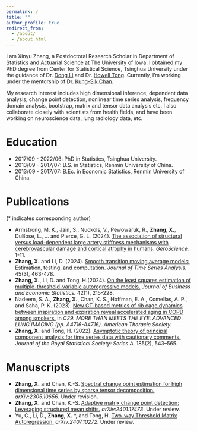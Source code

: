 ```yaml
---
permalink: /
title: ""
author_profile: true
redirect_from: 
  - /about/
  - /about.html
---
```


I am Xinyu Zhang, a Postdoctoral Research Scholar in Department of Statistics and Actuarial Science at The University of Iowa. I obtained my PhD degree from Center for Statistical Science, Tsinghua University under the guidance of Dr. [Dong Li](https://www.stat.tsinghua.edu.cn/teachers/dongli/) and Dr. [Howell Tong](https://scholar.google.com/citations?user=5t5s9yMAAAAJ&hl=zh-CN). Currently, I’m working under the mentorship of Dr. [Kung-Sik Chan](https://scholar.google.com/citations?user=yuqVgEUAAAAJ&hl=zh-CN). 

My research interest includes high dimensional inference, dependent data analysis, change point detection, nonlinear time series analysis, frequency domain analysis, bootstrap, matrix and tensor data analysis etc. I also collaborate closely with scientists from health fields, and have been working on neuroscience data, lung radiology data, etc.



Education
======
- 2017/09 - 2022/06: PhD in Statistics, Tsinghua University.
- 2013/09 - 2017/07: B.S. in Statistics, Renmin University of China.
- 2013/09 - 2017/07: B.Ec. in Economic Statistics, Renmin University of China.

Publications
======
(\* indicates corresponding author)

- Armstrong, M. K., Jain, S., Nuckols, V., Pewowaruk, R., **Zhang, X.**, DuBose, L., ... and Pierce, G. L. (2024).
  [The association of structural versus load-dependent large artery stiffness mechanisms with cerebrovascular damage and cortical atrophy in humans.](https://link.springer.com/article/10.1007/s11357-024-01254-5#:~:text=These%20findings%20are%20consistent%20with,5%2C6%2C7%5D)
  *GeroScience.* 1-11.
- **Zhang, X.** and Li, D. (2024). [Smooth transition moving average models: Estimation, testing, and computation.](https://onlinelibrary-wiley-com.proxy.lib.uiowa.edu/doi/full/10.1111/jtsa.12721) *Journal of Time Series Analysis.* 45(3), 463-478.
- **Zhang, X.**, Li, D. and  Tong, H.(2024). [On the least squares estimation of multiple-threshold-variable autoregressive models.](https://www-tandfonline-com.proxy.lib.uiowa.edu/doi/abs/10.1080/07350015.2023.2174124) *Journal of Business and Economic Statistics.* 42(1), 215-228.
- Nadeem, S. A., **Zhang, X.**, Chan, K. S., Hoffman, E. A., Comellas, A. P., and Saha, P. K. (2023). [New CT-based metrics of rib cage dynamics between inspiration and expiration reveal accelerated aging in COPD among smokers.](https://www.atsjournals.org/doi/abs/10.1164/ajrccm-conference.2023.207.1_MeetingAbstracts.A4716) In *C29. MORE THAN MEETS THE EYE: ADVANCED LUNG IMAGING (pp. A4716-A4716). American Thoracic Society.*
- **Zhang, X.** and Tong, H. (2022). [Asymptotic theory of principal component analysis for time series data with cautionary comments.](https://academic-oup-com.proxy.lib.uiowa.edu/jrsssa/article/185/2/543/7068980) *Journal of the Royal Statistical Society: Series A.* 185(2), 543–565.

Manuscripts
======
- **Zhang, X.** and  Chan, K.-S. [Spectral change point estimation for high dimensional time series by sparse tensor decomposition.](https://arxiv.org/abs/2305.10656) *arXiv:2305.10656*. Under revision.
- **Zhang, X.** and  Chan, K.-S. [Adaptive matrix change point detection: Leveraging structured mean shifts.](https://arxiv.org/abs/2401.17473) *arXiv:2401.17473*. Under review.
- Yu, C., Li, D., **Zhang, X.** \*, and Tong, H. [Two-way Threshold Matrix Autoregression.](https://arxiv.org/abs/2407.10272) *arXiv:2407.10272*. Under review.
